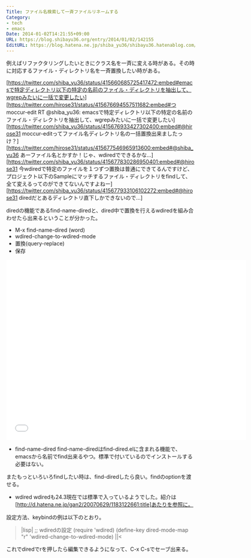 ```yaml
---
Title: ファイル名検索して一斉ファイルリネームする
Category:
- tech
- emacs
Date: 2014-01-02T14:21:55+09:00
URL: https://blog.shibayu36.org/entry/2014/01/02/142155
EditURL: https://blog.hatena.ne.jp/shiba_yu36/shibayu36.hatenablog.com/atom/entry/12921228815715598328
---
```


例えばリファクタリングしたいときにクラス名を一斉に変える時がある。その時に対応するファイル・ディレクトリ名を一斉置換したい時がある。

[https://twitter.com/shiba_yu36/status/415660685725417472:embed#emacsで特定ディレクトリ以下の特定の名前のファイル・ディレクトリを抽出して、wgrepみたいに一括で変更したい]
[https://twitter.com/hirose31/status/415676694557511682:embed#つ moccur-edit RT @shiba_yu36: emacsで特定ディレクトリ以下の特定の名前のファイル・ディレクトリを抽出して、wgrepみたいに一括で変更したい]
[https://twitter.com/shiba_yu36/status/415676933427302400:embed#@hirose31 moccur-editってファイル名ディレクトリ名の一括置換出来ましたっけ？]
[https://twitter.com/hirose31/status/415677546965913600:embed#@shiba_yu36 あーファイル名とかすか！じゃ、wdiredでできるかな…]
[https://twitter.com/shiba_yu36/status/415677830286950401:embed#@hirose31 今wdiredで特定のファイルを１つずつ置換は普通にできてるんですけど、プロジェクト以下のSampleにマッチするファイル・ディレクトリをfindして、全て変えるってのができてないんですよねー]
[https://twitter.com/shiba_yu36/status/415677933106102272:embed#@hirose31 diredだとあるディレクトリ直下しかできないので...]

diredの機能であるfind-name-diredと、dired中で置換を行えるwdiredを組み合わせたら出来るということが分かった。

+ M-x find-name-dired (word)
+ wdired-change-to-wdired-mode
+ 置換(query-replace)
+ 保存

<iframe width="640" height="480" src="//www.youtube.com/embed/3FQgTds8o_o" frameborder="0" allowfullscreen></iframe>

* find-name-dired
find-name-diredはfind-dired.elに含まれる機能で、emacsから名前でfind出来るやつ。標準で付いているのでインストールする必要はない。

またもっといろいろfindしたい時は、find-diredしたら良い。findのoptionを渡せる。


* wdired
wdiredも24.3現在では標準で入っているようでした。紹介は[http://d.hatena.ne.jp/gan2/20070629/1183122661:title]あたりを参照に。

設定方法、keybindの例は以下のとおり。
>|lisp|
;; wdiredの設定
(require 'wdired)
(define-key dired-mode-map "r" 'wdired-change-to-wdired-mode)
||<

これでdiredでrを押したら編集できるようになって、C-x C-sでセーブ出来る。
